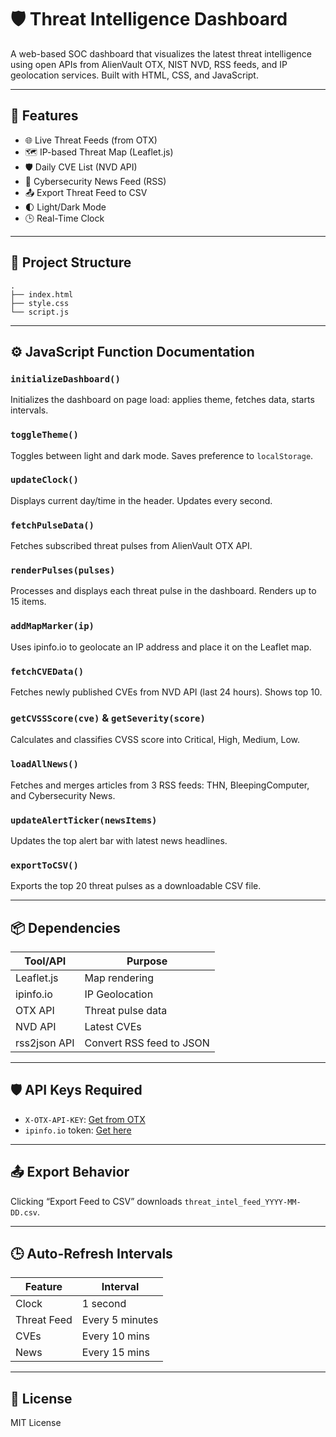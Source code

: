 # 🛡️ Threat Intelligence Dashboard

A web-based SOC dashboard that visualizes the latest threat intelligence using open APIs from AlienVault OTX, NIST NVD, RSS feeds, and IP geolocation services. Built with HTML, CSS, and JavaScript.

---

## 🚀 Features

- 🌐 Live Threat Feeds (from OTX)
- 🗺️ IP-based Threat Map (Leaflet.js)
- 🛡️ Daily CVE List (NVD API)
- 📰 Cybersecurity News Feed (RSS)
- 📤 Export Threat Feed to CSV
- 🌓 Light/Dark Mode
- 🕒 Real-Time Clock

---

## 📂 Project Structure

```
.
├── index.html
├── style.css
└── script.js
```

---

## ⚙️ JavaScript Function Documentation

### `initializeDashboard()`
Initializes the dashboard on page load: applies theme, fetches data, starts intervals.

### `toggleTheme()`
Toggles between light and dark mode. Saves preference to `localStorage`.

### `updateClock()`
Displays current day/time in the header. Updates every second.

### `fetchPulseData()`
Fetches subscribed threat pulses from AlienVault OTX API.

### `renderPulses(pulses)`
Processes and displays each threat pulse in the dashboard. Renders up to 15 items.

### `addMapMarker(ip)`
Uses ipinfo.io to geolocate an IP address and place it on the Leaflet map.

### `fetchCVEData()`
Fetches newly published CVEs from NVD API (last 24 hours). Shows top 10.

### `getCVSSScore(cve)` & `getSeverity(score)`
Calculates and classifies CVSS score into Critical, High, Medium, Low.

### `loadAllNews()`
Fetches and merges articles from 3 RSS feeds: THN, BleepingComputer, and Cybersecurity News.

### `updateAlertTicker(newsItems)`
Updates the top alert bar with latest news headlines.

### `exportToCSV()`
Exports the top 20 threat pulses as a downloadable CSV file.

---

## 📦 Dependencies

| Tool/API         | Purpose                              |
|------------------|---------------------------------------|
| Leaflet.js       | Map rendering                         |
| ipinfo.io        | IP Geolocation                        |
| OTX API          | Threat pulse data                     |
| NVD API          | Latest CVEs                           |
| rss2json API     | Convert RSS feed to JSON              |

---

## 🛡️ API Keys Required

- `X-OTX-API-KEY`: [Get from OTX](https://otx.alienvault.com)
- `ipinfo.io` token: [Get here](https://ipinfo.io)

---

## 📤 Export Behavior

Clicking “Export Feed to CSV” downloads `threat_intel_feed_YYYY-MM-DD.csv`.

---

## 🕒 Auto-Refresh Intervals

| Feature     | Interval        |
|-------------|-----------------|
| Clock       | 1 second        |
| Threat Feed | Every 5 minutes |
| CVEs        | Every 10 mins   |
| News        | Every 15 mins   |

---

## 📄 License

MIT License
